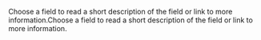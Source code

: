 <span data-ttu-id="36ed5-101">Choose a field to read a short description of the field or link to more information.</span><span class="sxs-lookup"><span data-stu-id="36ed5-101">Choose a field to read a short description of the field or link to more information.</span></span>
